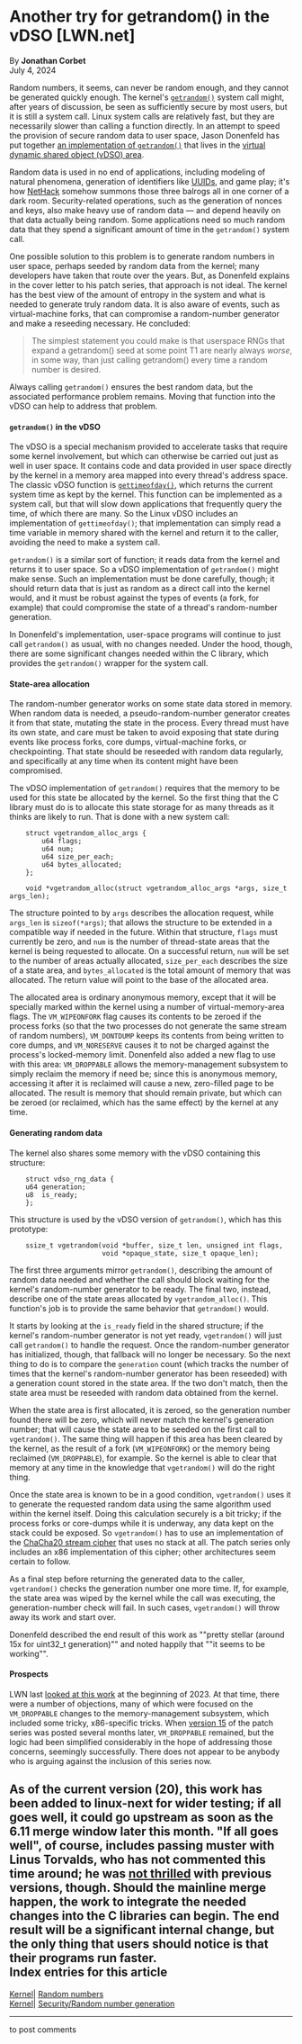 # Another try for getrandom() in the vDSO [LWN.net]

By **Jonathan Corbet**  
July 4, 2024 

Random numbers, it seems, can never be random enough, and they cannot be generated quickly enough. The kernel's [`getrandom()`](https://man7.org/linux/man-pages/man2/getrandom.2.html) system call might, after years of discussion, be seen as sufficiently secure by most users, but it is still a system call. Linux system calls are relatively fast, but they are necessarily slower than calling a function directly. In an attempt to speed the provision of secure random data to user space, Jason Donenfeld has put together [an implementation of `getrandom()`](/ml/all/20240703183115.1075219-1-Jason@zx2c4.com) that lives in the [virtual dynamic shared object (vDSO) area](https://man7.org/linux/man-pages/man7/vdso.7.html). 

Random data is used in no end of applications, including modeling of natural phenomena, generation of identifiers like [UUIDs](https://en.wikipedia.org/wiki/Universally_unique_identifier), and game play; it's how [NetHack](https://www.nethack.org/) somehow summons those three balrogs all in one corner of a dark room. Security-related operations, such as the generation of nonces and keys, also make heavy use of random data — and depend heavily on that data actually being random. Some applications need so much random data that they spend a significant amount of time in the `getrandom()` system call. 

One possible solution to this problem is to generate random numbers in user space, perhaps seeded by random data from the kernel; many developers have taken that route over the years. But, as Donenfeld explains in the cover letter to his patch series, that approach is not ideal. The kernel has the best view of the amount of entropy in the system and what is needed to generate truly random data. It is also aware of events, such as virtual-machine forks, that can compromise a random-number generator and make a reseeding necessary. He concluded: 

> The simplest statement you could make is that userspace RNGs that expand a getrandom() seed at some point T1 are nearly always *worse*, in some way, than just calling getrandom() every time a random number is desired. 

Always calling `getrandom()` ensures the best random data, but the associated performance problem remains. Moving that function into the vDSO can help to address that problem. 

#### `getrandom()` in the vDSO

The vDSO is a special mechanism provided to accelerate tasks that require some kernel involvement, but which can otherwise be carried out just as well in user space. It contains code and data provided in user space directly by the kernel in a memory area mapped into every thread's address space. The classic vDSO function is [`gettimeofday()`](https://man7.org/linux/man-pages/man2/gettimeofday.2.html), which returns the current system time as kept by the kernel. This function can be implemented as a system call, but that will slow down applications that frequently query the time, of which there are many. So the Linux vDSO includes an implementation of `gettimeofday()`; that implementation can simply read a time variable in memory shared with the kernel and return it to the caller, avoiding the need to make a system call. 

`getrandom()` is a similar sort of function; it reads data from the kernel and returns it to user space. So a vDSO implementation of `getrandom()` might make sense. Such an implementation must be done carefully, though; it should return data that is just as random as a direct call into the kernel would, and it must be robust against the types of events (a fork, for example) that could compromise the state of a thread's random-number generation. 

In Donenfeld's implementation, user-space programs will continue to just call `getrandom()` as usual, with no changes needed. Under the hood, though, there are some significant changes needed within the C library, which provides the `getrandom()` wrapper for the system call. 

#### State-area allocation

The random-number generator works on some state data stored in memory. When random data is needed, a pseudo-random-number generator creates it from that state, mutating the state in the process. Every thread must have its own state, and care must be taken to avoid exposing that state during events like process forks, core dumps, virtual-machine forks, or checkpointing. That state should be reseeded with random data regularly, and specifically at any time when its content might have been compromised. 

The vDSO implementation of `getrandom()` requires that the memory to be used for this state be allocated by the kernel. So the first thing that the C library must do is to allocate this state storage for as many threads as it thinks are likely to run. That is done with a new system call: 
    
    
        struct vgetrandom_alloc_args {
            u64 flags;
          	u64 num;
          	u64 size_per_each;
          	u64 bytes_allocated;
        };
    
        void *vgetrandom_alloc(struct vgetrandom_alloc_args *args, size_t args_len);
    

The structure pointed to by `args` describes the allocation request, while `args_len` is `sizeof(*args)`; that allows the structure to be extended in a compatible way if needed in the future. Within that structure, `flags` must currently be zero, and `num` is the number of thread-state areas that the kernel is being requested to allocate. On a successful return, `num` will be set to the number of areas actually allocated, `size_per_each` describes the size of a state area, and `bytes_allocated` is the total amount of memory that was allocated. The return value will point to the base of the allocated area. 

The allocated area is ordinary anonymous memory, except that it will be specially marked within the kernel using a number of virtual-memory-area flags. The `VM_WIPEONFORK` flag causes its contents to be zeroed if the process forks (so that the two processes do not generate the same stream of random numbers), `VM_DONTDUMP` keeps its contents from being written to core dumps, and `VM_NORESERVE` causes it to not be charged against the process's locked-memory limit. Donenfeld also added a new flag to use with this area: `VM_DROPPABLE` allows the memory-management subsystem to simply reclaim the memory if need be; since this is anonymous memory, accessing it after it is reclaimed will cause a new, zero-filled page to be allocated. The result is memory that should remain private, but which can be zeroed (or reclaimed, which has the same effect) by the kernel at any time. 

#### Generating random data

The kernel also shares some memory with the vDSO containing this structure: 
    
    
        struct vdso_rng_data {
    	u64	generation;
    	u8	is_ready;
        };
    

This structure is used by the vDSO version of `getrandom()`, which has this prototype: 
    
    
        ssize_t vgetrandom(void *buffer, size_t len, unsigned int flags,
                           void *opaque_state, size_t opaque_len);
    

The first three arguments mirror `getrandom()`, describing the amount of random data needed and whether the call should block waiting for the kernel's random-number generator to be ready. The final two, instead, describe one of the state areas allocated by `vgetrandom_alloc()`. This function's job is to provide the same behavior that `getrandom()` would. 

It starts by looking at the `is_ready` field in the shared structure; if the kernel's random-number generator is not yet ready, `vgetrandom()` will just call `getrandom()` to handle the request. Once the random-number generator has initialized, though, that fallback will no longer be necessary. So the next thing to do is to compare the `generation` count (which tracks the number of times that the kernel's random-number generator has been reseeded) with a generation count stored in the state area. If the two don't match, then the state area must be reseeded with random data obtained from the kernel. 

When the state area is first allocated, it is zeroed, so the generation number found there will be zero, which will never match the kernel's generation number; that will cause the state area to be seeded on the first call to `vgetrandom()`. The same thing will happen if this area has been cleared by the kernel, as the result of a fork (`VM_WIPEONFORK`) or the memory being reclaimed (`VM_DROPPABLE`), for example. So the kernel is able to clear that memory at any time in the knowledge that `vgetrandom()` will do the right thing. 

Once the state area is known to be in a good condition, `vgetrandom()` uses it to generate the requested random data using the same algorithm used within the kernel itself. Doing this calculation securely is a bit tricky; if the process forks or core-dumps while it is underway, any data kept on the stack could be exposed. So `vgetrandom()` has to use an implementation of the [ChaCha20 stream cipher](https://datatracker.ietf.org/doc/html/rfc7539) that uses no stack at all. The patch series only includes an x86 implementation of this cipher; other architectures seem certain to follow. 

As a final step before returning the generated data to the caller, `vgetrandom()` checks the generation number one more time. If, for example, the state area was wiped by the kernel while the call was executing, the generation-number check will fail. In such cases, `vgetrandom()` will throw away its work and start over. 

Donenfeld described the end result of this work as ""pretty stellar (around 15x for uint32_t generation)"" and noted happily that ""it seems to be working"". 

#### Prospects

LWN last [looked at this work](/Articles/919008/) at the beginning of 2023. At that time, there were a number of objections, many of which were focused on the `VM_DROPPABLE` changes to the memory-management subsystem, which included some tricky, x86-specific tricks. When [version 15](/ml/linux-kernel/20240521111958.2384173-1-Jason@zx2c4.com/) of the patch series was posted several months later, `VM_DROPPABLE` remained, but the logic had been simplified considerably in the hope of addressing those concerns, seemingly successfully. There does not appear to be anybody who is arguing against the inclusion of this series now. 

As of the current version (20), this work has been added to linux-next for wider testing; if all goes well, it could go upstream as soon as the 6.11 merge window later this month. "If all goes well", of course, includes passing muster with Linus Torvalds, who has not commented this time around; he was [not thrilled](/ml/linux-kernel/CAHk-=wg_6Uhkjy12Vq_hN6rQqGRP2nE15rkgiAo6Qay5aOeigg@mail.gmail.com/) with previous versions, though. Should the mainline merge happen, the work to integrate the needed changes into the C libraries can begin. The end result will be a significant internal change, but the only thing that users should notice is that their programs run faster.  
Index entries for this article  
---  
[Kernel](/Kernel/Index)| [Random numbers](/Kernel/Index#Random_numbers)  
[Kernel](/Kernel/Index)| [Security/Random number generation](/Kernel/Index#Security-Random_number_generation)  
  


* * *

to post comments 
